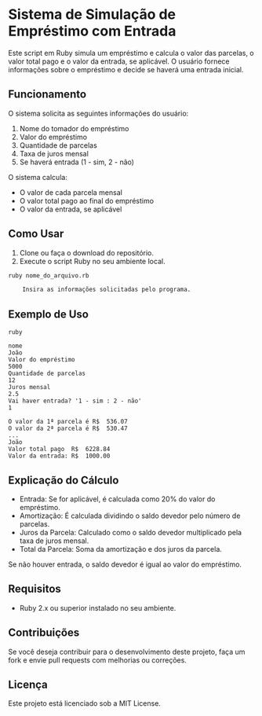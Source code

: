 # Sistema de Simulação de Empréstimo com Entrada

Este script em Ruby simula um empréstimo e calcula o valor das parcelas, o valor total pago e o valor da entrada, se aplicável. O usuário fornece informações sobre o empréstimo e decide se haverá uma entrada inicial.

## Funcionamento

O sistema solicita as seguintes informações do usuário:
1. Nome do tomador do empréstimo
2. Valor do empréstimo
3. Quantidade de parcelas
4. Taxa de juros mensal
5. Se haverá entrada (1 - sim, 2 - não)

O sistema calcula:
- O valor de cada parcela mensal
- O valor total pago ao final do empréstimo
- O valor da entrada, se aplicável

## Como Usar

1. Clone ou faça o download do repositório.
2. Execute o script Ruby no seu ambiente local.

```sh
ruby nome_do_arquivo.rb

    Insira as informações solicitadas pelo programa.
```

## Exemplo de Uso
```
ruby

nome
João
Valor do empréstimo
5000
Quantidade de parcelas
12
Juros mensal
2.5
Vai haver entrada? '1 - sim : 2 - não'
1

O valor da 1ª parcela é R$  536.07
O valor da 2ª parcela é R$  530.47
...
João
Valor total pago  R$  6228.84
Valor da entrada: R$  1000.00
```
## Explicação do Cálculo

   - Entrada: Se for aplicável, é calculada como 20% do valor do empréstimo.
   - Amortização: É calculada dividindo o saldo devedor pelo número de parcelas.
   - Juros da Parcela: Calculado como o saldo devedor multiplicado pela taxa de juros mensal.
   - Total da Parcela: Soma da amortização e dos juros da parcela.

Se não houver entrada, o saldo devedor é igual ao valor do empréstimo.

## Requisitos

   - Ruby 2.x ou superior instalado no seu ambiente.

## Contribuições

Se você deseja contribuir para o desenvolvimento deste projeto, faça um fork e envie pull requests com melhorias ou correções.

## Licença

Este projeto está licenciado sob a MIT License.

